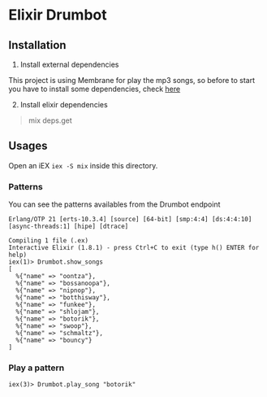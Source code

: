 # Elixir Drumbot

## Installation

1. Install external dependencies

This project is using Membrane for play the mp3 songs, so before to start you have to install some dependencies, check [here](https://membraneframework.org/guide/v0.3/pipeline.html#content)

2. Install elixir dependencies

> mix deps.get

## Usages

Open an iEX `iex -S mix` inside this directory.

### Patterns 

You can see the patterns availables from the Drumbot endpoint

```
Erlang/OTP 21 [erts-10.3.4] [source] [64-bit] [smp:4:4] [ds:4:4:10] [async-threads:1] [hipe] [dtrace]

Compiling 1 file (.ex)
Interactive Elixir (1.8.1) - press Ctrl+C to exit (type h() ENTER for help)
iex(1)> Drumbot.show_songs
[
  %{"name" => "oontza"},
  %{"name" => "bossanoopa"},
  %{"name" => "nipnop"},
  %{"name" => "botthisway"},
  %{"name" => "funkee"},
  %{"name" => "shlojam"},
  %{"name" => "botorik"},
  %{"name" => "swoop"},
  %{"name" => "schmaltz"},
  %{"name" => "bouncy"}
]
```

### Play a pattern

```
iex(3)> Drumbot.play_song "botorik"
```

